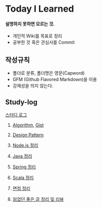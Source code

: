 # Today I Learned
#### 설명하지 못하면 모르는 것.
- 개인적 Wiki를 목표로 정리
- 공부한 것 혹은 관심사를 Commit

## 작성규칙
- 폴더로 분류, 폴더명은 영문(Capword)
- GFM (Github Flavored Markdown)을 이용
- 강제성을 띄지 않는다.

## Study-log

[스터디 로그](https://sehajyang.github.io/logs/2018/08/22/study-log.html)

1. [Algorithm](https://github.com/sehajyang/TIL/tree/master/Algorithm), [Gist](https://gist.github.com/sehajyang)

2. [Design Pattern](https://github.com/sehajyang/TIL/blob/master/Java/Design%20Pattern.md)

3. [Node.js 정리](https://github.com/sehajyang/TIL/tree/master/Nodejs)

4. [Java 정리](https://github.com/sehajyang/TIL/tree/master/Java)

5. [Spring 정리](https://github.com/sehajyang/TIL/blob/master/Spring)

6. [Scala 정리](https://github.com/sehajyang/TIL/blob/master/Scala)

7. [면접 정리](https://sehajyang.github.io/devtips/2018/11/27/interview-answer.html) 

8. [읽었던 좋은 글 정리 및 리뷰](https://github.com/sehajyang/TIL/tree/master/Review)
